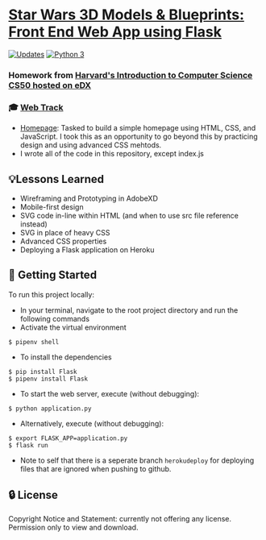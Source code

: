 # [Star Wars 3D Models & Blueprints: Front End Web App using Flask](https://star-wars-3d-models-blueprints.herokuapp.com/)
[![Updates](https://pyup.io/repos/github/JacobGrisham/Star-Wars-Front-End-Web-App-using-Flask/shield.svg)](https://pyup.io/repos/github/JacobGrisham/Star-Wars-Front-End-Web-App-using-Flask/)
[![Python 3](https://pyup.io/repos/github/JacobGrisham/Star-Wars-Front-End-Web-App-using-Flask/python-3-shield.svg)](https://pyup.io/repos/github/JacobGrisham/Star-Wars-Front-End-Web-App-using-Flask/)
### Homework from [Harvard's Introduction to Computer Science CS50 hosted on eDX](https://www.edx.org/course/cs50s-introduction-to-computer-science)
### 🎓 [Web Track](https://cs50.harvard.edu/x/2020/tracks/web/)
- [Homepage](https://cs50.harvard.edu/x/2020/tracks/web/homepage/): Tasked to build a simple homepage using HTML, CSS, and JavaScript. I took this as an opportunity to go beyond this by practicing design and using advanced CSS mehtods.
- I wrote all of the code in this repository, except index.js

## 💡Lessons Learned
- Wireframing and Prototyping in AdobeXD
- Mobile-first design
- SVG code in-line within HTML (and when to use src file reference instead)
- SVG in place of heavy CSS
- Advanced CSS properties
- Deploying a Flask application on Heroku

## 🚀 Getting Started
To run this project locally:
- In your terminal, navigate to the root project directory and run the following commands
- Activate the virtual environment
```
$ pipenv shell
```
- To install the dependencies
```
$ pip install Flask
$ pipenv install Flask
```
- To start the web server, execute (without debugging):
```
$ python application.py 
```
- Alternatively, execute (without debugging):
```
$ export FLASK_APP=application.py
$ flask run
```
- Note to self that there is a seperate branch `herokudeploy` for deploying files that are ignored when pushing to github.

## 🔒 License
Copyright Notice and Statement: currently not offering any license. Permission only to view and download.